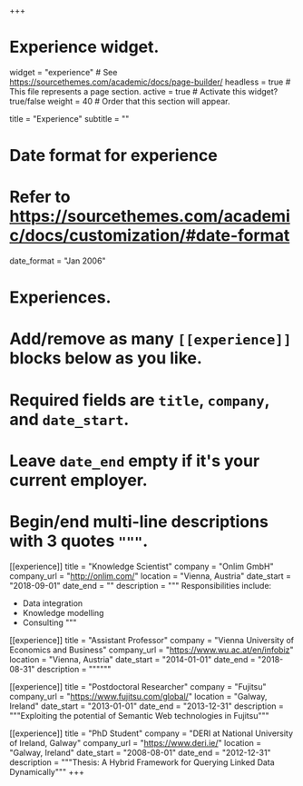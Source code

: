 +++
# Experience widget.
widget = "experience"  # See https://sourcethemes.com/academic/docs/page-builder/
headless = true  # This file represents a page section.
active = true  # Activate this widget? true/false
weight = 40  # Order that this section will appear.

title = "Experience"
subtitle = ""

# Date format for experience
#   Refer to https://sourcethemes.com/academic/docs/customization/#date-format
date_format = "Jan 2006"

# Experiences.
#   Add/remove as many `[[experience]]` blocks below as you like.
#   Required fields are `title`, `company`, and `date_start`.
#   Leave `date_end` empty if it's your current employer.
#   Begin/end multi-line descriptions with 3 quotes `"""`.
[[experience]]
  title = "Knowledge Scientist"
  company = "Onlim GmbH"
  company_url = "http://onlim.com/"
  location = "Vienna, Austria"
  date_start = "2018-09-01"
  date_end = ""
  description = """
  Responsibilities include:
  * Data integration
  * Knowledge modelling
  * Consulting
  """

[[experience]]
  title = "Assistant Professor"
  company = "Vienna University of Economics and Business"
  company_url = "https://www.wu.ac.at/en/infobiz"
  location = "Vienna, Austria"
  date_start = "2014-01-01"
  date_end = "2018-08-31"
  description = """"""

[[experience]]
  title = "Postdoctoral Researcher"
  company = "Fujitsu"
  company_url = "https://www.fujitsu.com/global/"
  location = "Galway, Ireland"
  date_start = "2013-01-01"
  date_end = "2013-12-31"
  description = """Exploiting the potential of Semantic Web technologies in Fujitsu"""

[[experience]]
  title = "PhD Student"
  company = "DERI at National University of Ireland, Galway"
  company_url = "https://www.deri.ie/"
  location = "Galway, Ireland"
  date_start = "2008-08-01"
  date_end = "2012-12-31"
  description = """Thesis: A Hybrid Framework for Querying Linked Data Dynamically"""
+++
